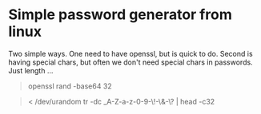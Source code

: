 # Simple password generator from linux

Two simple ways. One need to have openssl, but is quick to do.
Second is having special chars, but often we don't need special chars in passwords. Just length ...

> openssl rand -base64 32

> < /dev/urandom tr -dc _A-Z-a-z-0-9-\\!-\\&-\\? | head -c32

